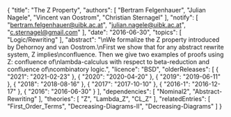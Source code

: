 {
    "title": "The Z Property",
    "authors": [
        "Bertram Felgenhauer",
        "Julian Nagele",
        "Vincent van Oostrom",
        "Christian Sternagel"
    ],
    "notify": [
        "bertram.felgenhauer@uibk.ac.at",
        "julian.nagele@uibk.ac.at",
        "c.sternagel@gmail.com"
    ],
    "date": "2016-06-30",
    "topics": [
        "Logic/Rewriting"
    ],
    "abstract": "\nWe formalize the Z property introduced by Dehornoy and van Oostrom.\nFirst we show that for any abstract rewrite system, Z implies\nconfluence. Then we give two examples of proofs using Z: confluence of\nlambda-calculus with respect to beta-reduction and confluence of\ncombinatory logic.",
    "licence": "BSD",
    "olderReleases": [
        {
            "2021": "2021-02-23"
        },
        {
            "2020": "2020-04-20"
        },
        {
            "2019": "2019-06-11"
        },
        {
            "2018": "2018-08-16"
        },
        {
            "2017": "2017-10-10"
        },
        {
            "2016-1": "2016-12-17"
        },
        {
            "2016": "2016-06-30"
        }
    ],
    "dependencies": [
        "Nominal2",
        "Abstract-Rewriting"
    ],
    "theories": [
        "Z",
        "Lambda_Z",
        "CL_Z"
    ],
    "relatedEntries": [
        "First_Order_Terms",
        "Decreasing-Diagrams-II",
        "Decreasing-Diagrams"
    ]
}